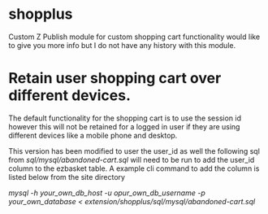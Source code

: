 shopplus
=======

Custom Z Publish module for custom shopping cart functionality would like to give you more info but 
I do not have any history with this module.


Retain user shopping cart over different devices.
================================================

The default functionality for the shopping cart is to use the session id however this will not be retained
for a logged in user if they are using different devices like a mobile phone and desktop.

This version has been modified to user the user_id as well the following sql from *sql/mysql/abandoned-cart.sql* 
will need to be run to add the user_id column to the ezbasket table.
A example cli command to add the column is listed below from the site directory

*mysql -h your_own_db_host -u opur_own_db_username -p your_own_database < extension/shopplus/sql/mysql/abandoned-cart.sql*
